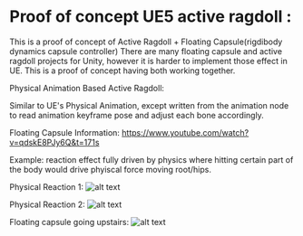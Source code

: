 ﻿# Proof of concept UE5 active ragdoll :
This is a proof of concept of Active Ragdoll + Floating Capsule(rigdibody dynamics capsule controller)
There are many floating capsule and active ragdoll projects for Unity, however it is harder to implement those effect in UE.
This is a proof of concept having both working together.

Physical Animation Based Active Ragdoll:

Similar to UE's Physical Animation, except written from the animation node to read animation keyframe pose and adjust each bone accordingly.

Floating Capsule Information: https://www.youtube.com/watch?v=qdskE8PJy6Q&t=171s

Example: reaction effect fully driven by physics where hitting certain part of the body would drive phyiscal force moving root/hips.

Physical Reaction 1:
![alt text](https://github.com/tigershan1130/UE5-active-ragdoll-with-floating-capsule/blob/main/ScreenShots/Phyysics4.gif)

Physical Reaction 2:
![alt text](https://github.com/tigershan1130/UE5-active-ragdoll-with-floating-capsule/blob/main/ScreenShots/Physics1.gif)

Floating capsule going upstairs:
![alt text](https://github.com/tigershan1130/UE5-active-ragdoll-with-floating-capsule/tree/main/ScreenShots)


